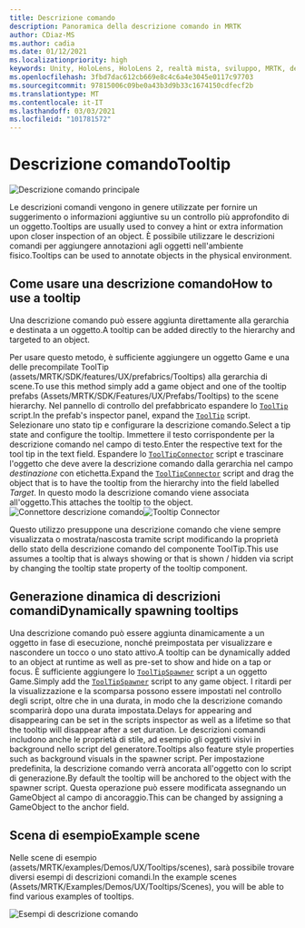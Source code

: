 ```yaml
---
title: Descrizione comando
description: Panoramica della descrizione comando in MRTK
author: CDiaz-MS
ms.author: cadia
ms.date: 01/12/2021
ms.localizationpriority: high
keywords: Unity, HoloLens, HoloLens 2, realtà mista, sviluppo, MRTK, descrizione comando,
ms.openlocfilehash: 3fbd7dac612cb669e8c4c6a4e3045e0117c97703
ms.sourcegitcommit: 97815006c09be0a43b3d9b33c1674150cdfecf2b
ms.translationtype: MT
ms.contentlocale: it-IT
ms.lasthandoff: 03/03/2021
ms.locfileid: "101781572"
---
```

# <a name="tooltip"></a><span data-ttu-id="4b33d-104">Descrizione comando</span><span class="sxs-lookup"><span data-stu-id="4b33d-104">Tooltip</span></span>

![Descrizione comando principale](../images/tooltip/MRTK_Tooltip_Main.png)

<span data-ttu-id="4b33d-106">Le descrizioni comandi vengono in genere utilizzate per fornire un suggerimento o informazioni aggiuntive su un controllo più approfondito di un oggetto.</span><span class="sxs-lookup"><span data-stu-id="4b33d-106">Tooltips are usually used to convey a hint or extra information upon closer inspection of an object.</span></span> <span data-ttu-id="4b33d-107">È possibile utilizzare le descrizioni comandi per aggiungere annotazioni agli oggetti nell'ambiente fisico.</span><span class="sxs-lookup"><span data-stu-id="4b33d-107">Tooltips can be used to annotate objects in the physical environment.</span></span>

## <a name="how-to-use-a-tooltip"></a><span data-ttu-id="4b33d-108">Come usare una descrizione comando</span><span class="sxs-lookup"><span data-stu-id="4b33d-108">How to use a tooltip</span></span>

<span data-ttu-id="4b33d-109">Una descrizione comando può essere aggiunta direttamente alla gerarchia e destinata a un oggetto.</span><span class="sxs-lookup"><span data-stu-id="4b33d-109">A tooltip can be added directly to the hierarchy and targeted to an object.</span></span>

<span data-ttu-id="4b33d-110">Per usare questo metodo, è sufficiente aggiungere un oggetto Game e una delle precompilate ToolTip (assets/MRTK/SDK/features/UX/prefabrics/Tooltips) alla gerarchia di scene.</span><span class="sxs-lookup"><span data-stu-id="4b33d-110">To use this method simply add a game object and one of the tooltip prefabs (Assets/MRTK/SDK/Features/UX/Prefabs/Tooltips) to the scene hierarchy.</span></span> <span data-ttu-id="4b33d-111">Nel pannello di controllo del prefabbricato espandere lo [`ToolTip`](xref:Microsoft.MixedReality.Toolkit.UI.ToolTip) script.</span><span class="sxs-lookup"><span data-stu-id="4b33d-111">In the prefab's inspector panel, expand the [`ToolTip`](xref:Microsoft.MixedReality.Toolkit.UI.ToolTip) script.</span></span> <span data-ttu-id="4b33d-112">Selezionare uno stato tip e configurare la descrizione comando.</span><span class="sxs-lookup"><span data-stu-id="4b33d-112">Select a tip state and configure the tooltip.</span></span>  <span data-ttu-id="4b33d-113">Immettere il testo corrispondente per la descrizione comando nel campo di testo.</span><span class="sxs-lookup"><span data-stu-id="4b33d-113">Enter the respective text for the tool tip in the text field.</span></span> <span data-ttu-id="4b33d-114">Espandere lo [`ToolTipConnector`](xref:Microsoft.MixedReality.Toolkit.UI.ToolTipConnector) script e trascinare l'oggetto che deve avere la descrizione comando dalla gerarchia nel campo *destinazione* con etichetta.</span><span class="sxs-lookup"><span data-stu-id="4b33d-114">Expand the [`ToolTipConnector`](xref:Microsoft.MixedReality.Toolkit.UI.ToolTipConnector) script and drag the object that is to have the tooltip from the hierarchy into the field labelled *Target*.</span></span> <span data-ttu-id="4b33d-115">In questo modo la descrizione comando viene associata all'oggetto.</span><span class="sxs-lookup"><span data-stu-id="4b33d-115">This attaches the tooltip to the object.</span></span>
<span data-ttu-id="4b33d-116">![Connettore descrizione comando](../images/tooltip/MRTK_Tooltip_Connector.png)</span><span class="sxs-lookup"><span data-stu-id="4b33d-116">![Tooltip Connector](../images/tooltip/MRTK_Tooltip_Connector.png)</span></span>

<span data-ttu-id="4b33d-117">Questo utilizzo presuppone una descrizione comando che viene sempre visualizzata o mostrata/nascosta tramite script modificando la proprietà dello stato della descrizione comando del componente ToolTip.</span><span class="sxs-lookup"><span data-stu-id="4b33d-117">This use assumes a tooltip that is always showing or that is shown / hidden via script by changing the tooltip state property of the tooltip component.</span></span>

## <a name="dynamically-spawning-tooltips"></a><span data-ttu-id="4b33d-118">Generazione dinamica di descrizioni comandi</span><span class="sxs-lookup"><span data-stu-id="4b33d-118">Dynamically spawning tooltips</span></span>

<span data-ttu-id="4b33d-119">Una descrizione comando può essere aggiunta dinamicamente a un oggetto in fase di esecuzione, nonché preimpostata per visualizzare e nascondere un tocco o uno stato attivo.</span><span class="sxs-lookup"><span data-stu-id="4b33d-119">A tooltip can be dynamically added to an object at runtime as well as pre-set to show and hide on a tap or focus.</span></span> <span data-ttu-id="4b33d-120">È sufficiente aggiungere lo [`ToolTipSpawner`](xref:Microsoft.MixedReality.Toolkit.UI.ToolTipSpawner) script a un oggetto Game.</span><span class="sxs-lookup"><span data-stu-id="4b33d-120">Simply add the [`ToolTipSpawner`](xref:Microsoft.MixedReality.Toolkit.UI.ToolTipSpawner) script to any game object.</span></span> <span data-ttu-id="4b33d-121">I ritardi per la visualizzazione e la scomparsa possono essere impostati nel controllo degli script, oltre che in una durata, in modo che la descrizione comando scomparirà dopo una durata impostata.</span><span class="sxs-lookup"><span data-stu-id="4b33d-121">Delays for appearing and disappearing can be set in the scripts inspector as well as a lifetime so that the tooltip will disappear after a set duration.</span></span> <span data-ttu-id="4b33d-122">Le descrizioni comandi includono anche le proprietà di stile, ad esempio gli oggetti visivi in background nello script del generatore.</span><span class="sxs-lookup"><span data-stu-id="4b33d-122">Tooltips also feature style properties such as background visuals in the spawner script.</span></span> <span data-ttu-id="4b33d-123">Per impostazione predefinita, la descrizione comando verrà ancorata all'oggetto con lo script di generazione.</span><span class="sxs-lookup"><span data-stu-id="4b33d-123">By default the tooltip will be anchored to the object with the spawner script.</span></span> <span data-ttu-id="4b33d-124">Questa operazione può essere modificata assegnando un GameObject al campo di ancoraggio.</span><span class="sxs-lookup"><span data-stu-id="4b33d-124">This can be changed by assigning a GameObject to the anchor field.</span></span>

## <a name="example-scene"></a><span data-ttu-id="4b33d-125">Scena di esempio</span><span class="sxs-lookup"><span data-stu-id="4b33d-125">Example scene</span></span>

<span data-ttu-id="4b33d-126">Nelle scene di esempio (assets/MRTK/examples/Demos/UX/Tooltips/scenes), sarà possibile trovare diversi esempi di descrizioni comandi.</span><span class="sxs-lookup"><span data-stu-id="4b33d-126">In the example scenes (Assets/MRTK/Examples/Demos/UX/Tooltips/Scenes), you will be able to find various examples of tooltips.</span></span>

![Esempi di descrizione comando](../images/tooltip/MRTK_Tooltip_Examples.png)
